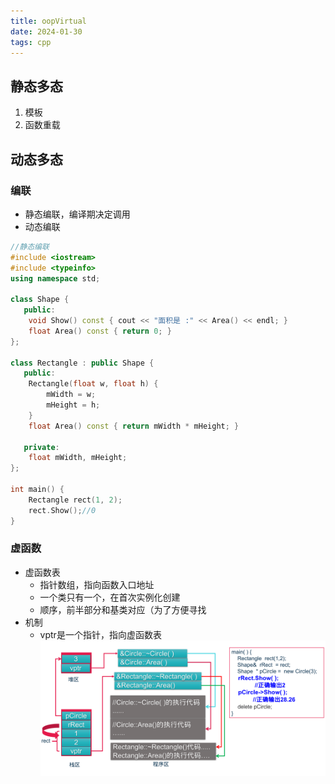 ```yaml
---
title: oopVirtual
date: 2024-01-30 
tags: cpp
---
```

## 静态多态
1. 模板
2. 函数重载
<!--more-->
## 动态多态
### 编联
- 静态编联，编译期决定调用
- 动态编联
```c++
//静态编联
#include <iostream>
#include <typeinfo>
using namespace std;

class Shape {
   public:
    void Show() const { cout << "面积是 :" << Area() << endl; }
    float Area() const { return 0; }
};

class Rectangle : public Shape {
   public:
    Rectangle(float w, float h) {
        mWidth = w;
        mHeight = h;
    }
    float Area() const { return mWidth * mHeight; }

   private:
    float mWidth, mHeight;
};

int main() {
    Rectangle rect(1, 2);
    rect.Show();//0
}
```
### 虚函数
- 虚函数表
  - 指针数组，指向函数入口地址
  - 一个类只有一个，在首次实例化创建
  - 顺序，前半部分和基类对应（为了方便寻找
- 机制
  - vptr是一个指针，指向虚函数表
![](../../../pic/oop2virtual-1.png) 
